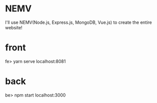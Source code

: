 # NEMV
I'll use NEMV(Node.js, Express.js, MongoDB, Vue.js) to create the entire website!


# front
fe> yarn serve
localhost:8081

# back
be> npm start
localhost:3000
